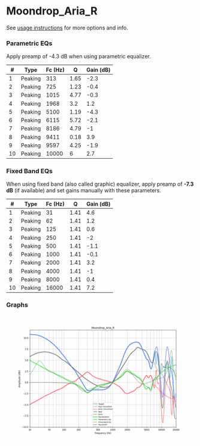 # Moondrop_Aria_R
See [usage instructions](https://github.com/jaakkopasanen/AutoEq#usage) for more options and info.

### Parametric EQs
Apply preamp of -4.3 dB when using parametric equalizer.

|   # | Type    |   Fc (Hz) |    Q |   Gain (dB) |
|-----|---------|-----------|------|-------------|
|   1 | Peaking |       313 | 1.65 |        -2.3 |
|   2 | Peaking |       725 | 1.23 |        -0.4 |
|   3 | Peaking |      1015 | 4.77 |        -0.3 |
|   4 | Peaking |      1968 | 3.2  |         1.2 |
|   5 | Peaking |      5100 | 1.19 |        -4.3 |
|   6 | Peaking |      6115 | 5.72 |        -2.1 |
|   7 | Peaking |      8186 | 4.79 |        -1   |
|   8 | Peaking |      9411 | 0.18 |         3.9 |
|   9 | Peaking |      9597 | 4.25 |        -1.9 |
|  10 | Peaking |     10000 | 6    |         2.7 |

### Fixed Band EQs
When using fixed band (also called graphic) equalizer, apply preamp of **-7.3 dB** (if available) and set gains manually with these parameters.

|   # | Type    |   Fc (Hz) |    Q |   Gain (dB) |
|-----|---------|-----------|------|-------------|
|   1 | Peaking |        31 | 1.41 |         4.6 |
|   2 | Peaking |        62 | 1.41 |         1.2 |
|   3 | Peaking |       125 | 1.41 |         0.6 |
|   4 | Peaking |       250 | 1.41 |        -2   |
|   5 | Peaking |       500 | 1.41 |        -1.1 |
|   6 | Peaking |      1000 | 1.41 |        -0.1 |
|   7 | Peaking |      2000 | 1.41 |         3.2 |
|   8 | Peaking |      4000 | 1.41 |        -1   |
|   9 | Peaking |      8000 | 1.41 |         0.4 |
|  10 | Peaking |     16000 | 1.41 |         7.2 |

### Graphs
![](./Moondrop_Aria_R.png)
